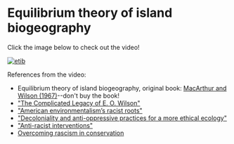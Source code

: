 # Equilibrium theory of island biogeography

Click the image below to check out the video!

[![etib](https://img.youtube.com/vi/4ZmAaecTpPk/0.jpg)](https://www.youtube.com/watch?v=4ZmAaecTpPk)

References from the video:

- Equilibrium theory of island biogeography, original book: [MacArthur and Wilson (1967)](https://press.princeton.edu/books/paperback/9780691088365/the-theory-of-island-biogeography)--don't buy the book!
- ["The Complicated Legacy of E. O. Wilson"](https://www.scientificamerican.com/article/the-complicated-legacy-of-e-o-wilson/)
- ["American environmentalism’s racist roots"](https://theconversation.com/american-environmentalisms-racist-roots-have-shaped-global-thinking-about-conservation-143783)
- ["Decoloniality and anti-oppressive practices for a more ethical ecology"](https://github.com/eco-evo-thr-2022/resources/blob/main/trisos_2021.pdf)
- ["Anti-racist interventions"](https://github.com/eco-evo-thr-2022/resources/blob/main/cronin_2021.pdf)
- [Overcoming rascism in conservation](https://github.com/eco-evo-thr-2022/resources/blob/main/rudd_2021.pdf)


